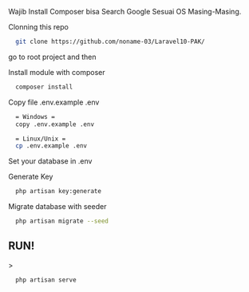 
<p>Wajib Install Composer bisa Search Google Sesuai OS Masing-Masing.</p>

Clonning this repo

```bash
  git clone https://github.com/noname-03/Laravel10-PAK/
```

go to root project and then

Install module with composer 

```bash
  composer install
```

Copy file .env.example .env

```bash
  = Windows = 
  copy .env.example .env 

  = Linux/Unix =
  cp .env.example .env
```

<p>Set your database in .env</p>

<p>Generate Key</p>

```bash
  php artisan key:generate
```

<p>Migrate database with seeder</p>

```bash
  php artisan migrate --seed
```

<h2>RUN!</h2>>

```bash
  php artisan serve
```

